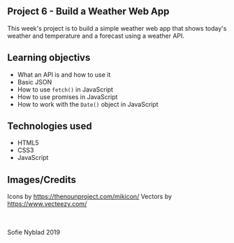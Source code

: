## Project 6 - Build a Weather Web App

This week's project is to build a simple weather web app that shows today's weather and temperature and a forecast using a weather API.


## Learning objectivs

- What an API is and how to use it
- Basic JSON
- How to use `fetch()` in JavaScript
- How to use promises in JavaScript
- How to work with the `Date()` object in JavaScript

## Technologies used
- HTML5 <br>
- CSS3 <br>
- JavaScript

## Images/Credits
Icons by https://thenounproject.com/mikicon/
Vectors by https://www.vecteezy.com/

<br>
<br>
Sofie Nyblad 2019